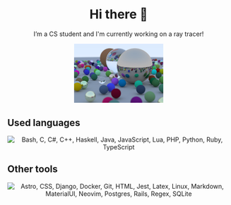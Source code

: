 <h1 align="center">Hi there 👋</h1>
<p align="center">I’m a CS student and I'm currently working on a ray tracer!</p>

<p align="center">
  <img width="40%" src="cover.jpg" />
</p>

## Used languages
<p align="center"><img src="https://skillicons.dev/icons?i=bash,c,cs,cpp,haskell,java,js,lua,php,py,ruby,ts&perline=6" alt="Bash, C, C#, C++, Haskell, Java, JavaScript, Lua, PHP, Python, Ruby, TypeScript"/></p>

## Other tools
<p align="center"><img src="https://skillicons.dev/icons?i=astro,css,django,docker,git,html,jest,latex,linux,md,materialui,neovim,postgres,rails,regex,sqlite&perline=8" alt="Astro, CSS, Django, Docker, Git, HTML, Jest, Latex, Linux, Markdown, MaterialUI, Neovim, Postgres, Rails, Regex, SQLite"/></p>
